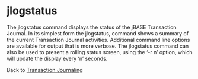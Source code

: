 # jlogstatus

<PageHeader />

The jlogstatus command displays the status of the jBASE Transaction Journal. In its simplest form the jlogstatus, command shows a summary of the current Transaction Journal activities. Additional command line options are available for output that is more verbose. The jlogstatus command can also be used to present a rolling status screen, using the ‘-r n’ option, which will update the display every ‘n’ seconds.  

Back to [Transaction Journaling](./../README.md)

<PageFooter />
